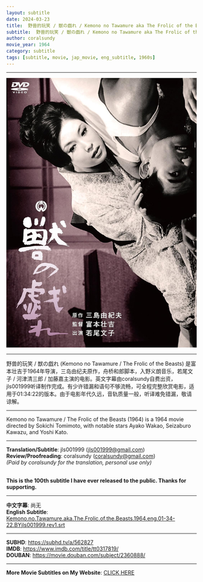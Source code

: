```yaml
---
layout: subtitle
date: 2024-03-23
title:  野兽的玩笑 / 獣の戯れ / Kemono no Tawamure aka The Frolic of the Beasts 1964 Subtitle (English)
subtitle:  野兽的玩笑 / 獣の戯れ / Kemono no Tawamure aka The Frolic of the Beasts 1964 Subtitle (English)
author: coralsundy
movie_year: 1964
category: subtitle
tags: [subtitle, movie, jap_movie, eng_subtitle, 1960s]
---
```


------

<img src="../assets/tt0317819.jpg" alt="tt0317819_cover_art" />

------

野兽的玩笑 / 獣の戯れ (Kemono no Tawamure / The Frolic of the Beasts) 是富本壮吉于1964年导演，三岛由纪夫原作，舟桥和郎脚本，入野义朗音乐，若尾文子 / 河津清三郎 / 加藤嘉主演的电影。英文字幕由coralsundy自费出资，jls001999听译制作完成。有少许错漏和语句不够流畅，可全程完整欣赏电影，适用于01:34:22的版本。由于电影年代久远，音轨质量一般，听译难免错漏，敬请谅解。

------

Kemono no Tawamure / The Frolic of the Beasts (1964) is a 1964 movie directed by Sokichi Tomimoto, with notable stars Ayako Wakao, Seizaburo Kawazu, and Yoshi Kato.

------

**Translation/Subtitle**: jls001999 (jls001999@gmail.com)<br>
**Review/Proofreading**: coralsundy (coralsundy@gmail.com)<br>
*(Paid by coralsundy for the translation, personal use only)*
<br>
<br>

**This is the 100th subtitle I have ever released to the public. Thanks for supporting.**


------

**中文字幕**: 尚无<br>
**English Subtitle**: [Kemono.no.Tawamure.aka.The.Frolic.of.the.Beasts.1964.eng.01-34-22.BYjls001999.rev1.srt](../subtitles/Kemono.no.Tawamure.aka.The.Frolic.of.the.Beasts.1964.eng.01-34-22.BYjls001999.rev1.srt)

------

**SUBHD**: <https://subhd.tv/a/562827><br>
**IMDB**: <https://www.imdb.com/title/tt0317819/><br>
**DOUBAN**: <https://movie.douban.com/subject/2360888/>

------

**More Movie Subtitles on My Website**: <a href='{% post_url 2021-01-10-subtitles-summary-list %}'>CLICK HERE</a>


